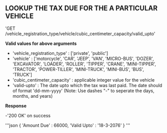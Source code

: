 ## LOOKUP THE TAX DUE FOR THE A PARTICULAR VEHICLE

'GET /vehicle_registration_type/vehicle/cubic_centimeter_capacity/valid_upto'

**Valid values for above arguments**
- 'vehicle_registration_type' : ['private', 'public']
- 'vehicle' : ['motorcycle', 'CAR', 'JEEP', 'VAN', 'MICRO-BUS', 'DOZER', 'EXCAVATOR', 'LOADER', 'ROLLER', 'TIPPER', 'CRANE', 'MINI-TIPPER', 'TRACTOR', 'POWER-TILLER', 'MINI-TRUCK', 'MINI-BUS', 'BUS', 'TRUCK']
- 'cubic_centimeter_capacity' : applicable integer value for the vehicle
- 'valid-upto' : The date upto which the tax was last paid. The date should of format 'dd-mm-yyyy' (Note: Use dashes "-" to seperate the days, months, and years)

**Response**

-'200 OK' on success

'''json
{
	'Amount Due' : 66000,
	'Valid Upto' : '18-3-2076'
}
'''
